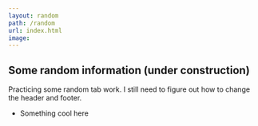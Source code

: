 ```yaml
---
layout: random
path: /random
url: index.html
image: 
---
```


## Some random information (under construction)
Practicing some random tab work. I still need to figure out how to change the header and footer.



* Something cool here
